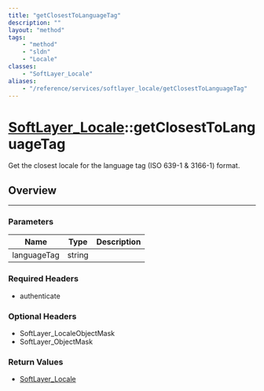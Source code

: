 ```yaml
---
title: "getClosestToLanguageTag"
description: ""
layout: "method"
tags:
    - "method"
    - "sldn"
    - "Locale"
classes:
    - "SoftLayer_Locale"
aliases:
    - "/reference/services/softlayer_locale/getClosestToLanguageTag"
---
```

# [SoftLayer_Locale](/reference/services/SoftLayer_Locale)::getClosestToLanguageTag

Get the closest locale for the language tag (ISO 639-1 & 3166-1) format.


## Overview 


-----

### Parameters 
|Name | Type | Description |
| --- | --- | --- |
|languageTag| string| |


### Required Headers
* authenticate


### Optional Headers
* SoftLayer_LocaleObjectMask
* SoftLayer_ObjectMask

### Return Values
* <a href='/reference/datatypes/SoftLayer_Locale'>SoftLayer_Locale </a>




